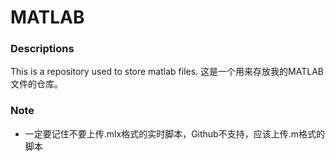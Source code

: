 # MATLAB

### Descriptions
This is a repository used to store matlab files. 
这是一个用来存放我的MATLAB文件的仓库。

### Note
* 一定要记住不要上传.mlx格式的实时脚本，Github不支持，应该上传.m格式的脚本
